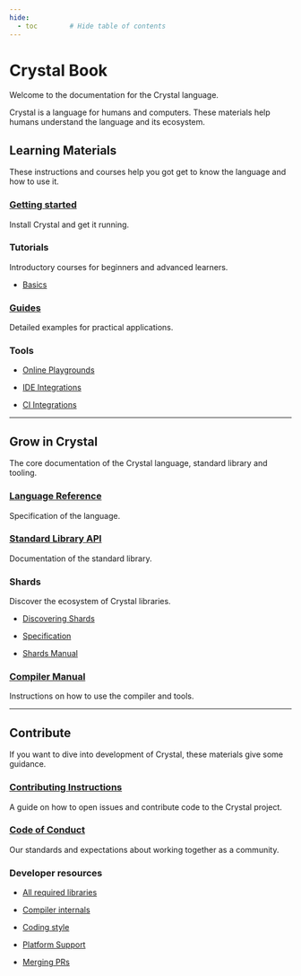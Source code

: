 ```yaml
---
hide:
  - toc        # Hide table of contents
---
```


# Crystal Book

Welcome to the documentation for the Crystal language.

Crystal is a language for humans and computers. These materials help humans understand the language and its ecosystem.

## Learning Materials

These instructions and courses help you got get to know the language and how to use it.

<div class="cards" markdown="1">
  <div class="card" markdown="1">

### [Getting started](getting_started/README.md)
Install Crystal and get it running.

  </div>
  <div class="card" markdown="1">

### Tutorials
Introductory courses for beginners and advanced learners.

* [Basics](tutorials/basics/README.md)

  </div>
  <div class="card" markdown="1">

### [Guides](guides/README.md)
Detailed examples for practical applications.

  </div>
  <div class="card" markdown="1">

### Tools

* [Online Playgrounds](https://github.com/crystal-lang/crystal/wiki/Online-playgrounds)
* [IDE Integrations](https://github.com/veelenga/awesome-crystal#editor-plugins)
* [CI Integrations](guides/ci/README.md)

  </div>
</div>

---

## Grow in Crystal

The core documentation of the Crystal language, standard library and tooling.

<div class="cards" markdown="1">
  <div class="card" markdown="1">

### [Language Reference](syntax_and_semantics/)
Specification of the language.

  </div>
  <div class="card" markdown="1">

### [Standard Library API](https://crystal-lang.org/api)
Documentation of the standard library.

  </div>
  <div class="card" markdown="1">

### Shards
Discover the ecosystem of Crystal libraries.

* [Discovering Shards](https://crystal-lang.org/community/#shards)
* [Specification](https://github.com/crystal-lang/shards/blob/master/docs/shard.yml.adoc)
* [Shards Manual](the_shards_command/README.md)

  </div>
  <div class="card" markdown="1">

### [Compiler Manual](using_the_compiler/README.md)
Instructions on how to use the compiler and tools.

  </div>
</div>

---

## Contribute

If you want to dive into development of Crystal, these materials give some guidance.

<div class="cards" markdown="1">
  <div class="card" markdown="1">

### [Contributing Instructions](https://github.com/crystal-lang/crystal/blob/master/CONTRIBUTING.md)
A guide on how to open issues and contribute code to the Crystal project.

  </div>
  <div class="card" markdown="1">

### [Code of Conduct](https://github.com/crystal-lang/crystal/blob/master/CODE_OF_CONDUCT.md)
Our standards and expectations about working together as a community.

  </div>
  <div class="card" markdown="1">

### Developer resources

* [All required libraries](https://github.com/crystal-lang/crystal/wiki/All-required-libraries)
* [Compiler internals](https://github.com/crystal-lang/crystal/wiki/Compiler-internals)
* [Coding style](conventions/coding_style.md)
* [Platform Support](platform_support.md)
* [Merging PRs](https://github.com/crystal-lang/crystal/wiki/Merging-PRs)

  </div>
</div>
